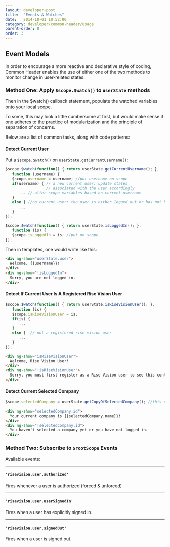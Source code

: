 ```yaml
---
layout: developer-post
title:  "Events & Watches"
date:   2014-10-01 10:52:00
category: developer/common-header/usage
parent-order: 0
order: 3
---
```



## Event Models

In order to encourage a more reactive and declarative style of coding, Common Header enables the use of either one of the two methods to monitor change in user-related states.

### Method One: Apply ```$scope.$watch()``` to ```userState``` methods

Then in the $watch() callback statement, populate the watched variables onto your local scope.

To some, this may look a little cumbersome at first, but would make sense if one adheres to the practice of modularization and the principle of separation of concerns.

Below are a list of common tasks, along with code patterns:

#### Detect Current User
Put a ```$scope.$watch()``` on ```userState.getCurrentUsername()```:

```js
$scope.$watch(function() { return userState.getCurrentUsername(); },
   function (username) {
   $scope.username = username; //put username on scope
   if(username) { // a new current user: update states
                  // associated with the user accordingly
      ... // alter scope variables based on current username
   }
   else { //no current user: the user is either logged out or has not been populated
      ...
   }
});

$scope.$watch(function() { return userState.isLoggedIn(); },
   function (is) {
   $scope.isLoggedIn = is; //put on scope
});
```
Then in templates, one would write like this:

```html
<div ng-show="userState.user">
  Welcome, {{username}}!
</div>
<div ng-show="!isLoggedIn">
  Sorry, you are not logged in.
</div>
```

#### Detect If Current User Is A Registered Rise Vision User

```js
$scope.$watch(function() { return userState.isRiseVisionUser(); },
   function (is) {
   $scope.isRiseVisionUser = is;
   if(is) {
      ...
   }
   else {  // not a registered rise vision user
      ...
   }
});
```

```html
<div ng-show="isRiseVisionUser">
  Welcome, Rise Vision User!
</div>
<div ng-show="!isRiseVisionUser">
  Sorry, you must first register as a Rise Vision user to see this content.
</div>
```

#### Detect Current Selected Company

```js
$scope.selectedCompany = userState.getCopyOfSelectedCompany(); //this object updates itself when selected company changes
```

```html
<div ng-show="selectedCompany.id">
  Your current company is {{selectedCompany.name}}!
</div>
<div ng-show="!selectedCompany.id">
  You haven't selected a company yet or you have not logged in.
</div>
```

### Method Two: Subscribe to ```$rootScope``` Events

Available events:
***
#### ```'risevision.user.authorized'```

Fires whenever a user is authorized (forced & unforced)

***
#### ```'risevision.user.userSignedIn'```

Fires when a user has explicitly signed in.

***
#### ```'risevision.user.signedOut'```

Fires when a user is signed out.
